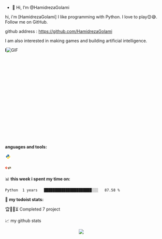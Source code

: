 - 👋 Hi, I’m @HamidrezaGolami

hi, i'm [HamidrezaGolami] I like programming with Python. I love to play😊😅. Follow me on GitHub.

github address : https://github.com/HamidrezaGolami

I am also interested in making games and 
building artificial intelligence.


  <img align="right" alt="GIF" src="https://github.com/abhisheknaiidu/abhisheknaiidu/blob/master/code.gif?raw=true" width="500" height="320" />
  

**languages and tools:**  

<code><img height="20" src="https://raw.githubusercontent.com/github/explore/80688e429a7d4ef2fca1e82350fe8e3517d3494d/topics/python/python.png"></code>

<code><img height="20" src="https://raw.githubusercontent.com/github/explore/80688e429a7d4ef2fca1e82350fe8e3517d3494d/topics/git/git.png"></code>

📊 **this week i spent my time on:**
<!--START_SECTION:waka-->

```txt
Python  1 years   ██████████████████████░░░   87.58 %
```


🚧 **my todoist stats:**
<!-- TODO-IST:START -->
🏆🌸✅⏳   Completed 7 project

<!-- TODO-IST:END -->


📈 my github stats






<p align="center"> <img src =https://github-readme-stats.vercel.app/api?username=HamidrezaGolami&show_icons=true&theme=gotham"/>


